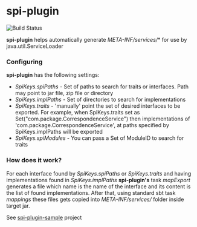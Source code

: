 # spi-plugin

![Build Status](https://travis-ci.org/nyavro/spi-plugin.svg?branch=master)

**spi-plugin** helps automatically generate *META-INF/services/** for use by java.util.ServiceLoader

### Configuring
**spi-plugin** has the following settings:

+ *SpiKeys.spiPaths* - Set of paths to search for traits or interfaces. Path may point to jar file, zip file or directory
+ *SpiKeys.implPaths* - Set of directories to search for implementations
+ *SpiKeys.traits* - 'manually' point the set of desired interfaces to be exported.
   For example, when SpiKeys.traits set as Set("com.package.CorrespondenceService") then implementations of
   'com.package.CorrespondenceService', at paths specified by SpiKeys.implPaths will be exported
+ *SpiKeys.spiModules* - You can pass a Set of ModuleID to search for traits

### How does it work?

For each interface found by *SpiKeys.spiPaths* or *SpiKeys.traits* and having implementations
found in *SpiKeys.implPaths* **spi-plugin's** task *mapExport* generates a file which name
is the name of the interface and its content is the list of found implementations.
After that, using standard sbt task *mappings* these files gets copied into *META-INF/services/*
folder inside target jar.

See [spi-plugin-sample](https://github.com/nyavro/spi-plugin/tree/master/spi-plugin-sample) project

